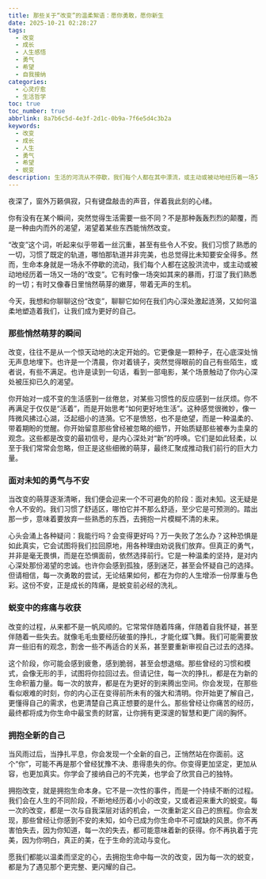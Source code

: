 ```yaml
---
title: 那些关于“改变”的温柔絮语：愿你勇敢，愿你新生
date: 2025-10-21 02:28:27
tags:
  - 改变
  - 成长
  - 人生感悟
  - 勇气
  - 希望
  - 自我接纳
categories:
  - 心灵疗愈
  - 生活哲学
toc: true
toc_number: true
abbrlink: 8a7b6c5d-4e3f-2d1c-0b9a-7f6e5d4c3b2a
keywords:
  - 改变
  - 成长
  - 人生
  - 勇气
  - 希望
  - 蜕变
description: 生活的河流从不停歇，我们每个人都在其中漂流，或主动或被动地经历着一场又一场的“改变”。它有时像一场突如其来的暴雨，打湿了我们熟悉的一切；有时又像春日里悄然萌芽的嫩芽，带着无声的生机。改变，是生命最深沉的旋律，也是我们与自己对话最真挚的方式。这篇文章，想与你一同感受改变的温柔与力量，探寻那些内心深处，因改变而生的波澜与新生，愿我们都能在每一次蜕变中，找到更真实的自己。
---
```


夜深了，窗外万籁俱寂，只有键盘敲击的声音，伴着我此刻的心绪。

你有没有在某个瞬间，突然觉得生活需要一些不同？不是那种轰轰烈烈的颠覆，而是一种由内而外的渴望，渴望着某些东西能悄然改变。

“改变”这个词，听起来似乎带着一丝沉重，甚至有些令人不安。我们习惯了熟悉的一切，习惯了既定的轨道，哪怕那轨道并非完美，也总觉得比未知要安全得多。然而，生命本身就是一场永不停歇的流动，我们每个人都在这股洪流中，或主动或被动地经历着一场又一场的“改变”。它有时像一场突如其来的暴雨，打湿了我们熟悉的一切；有时又像春日里悄然萌芽的嫩芽，带着无声的生机。

今天，我想和你聊聊这份“改变”，聊聊它如何在我们内心深处激起涟漪，又如何温柔地塑造着我们，让我们成为更好的自己。

### 那些悄然萌芽的瞬间

改变，往往不是从一个惊天动地的决定开始的。它更像是一颗种子，在心底深处悄无声息地埋下。也许是一个清晨，你对着镜子，突然觉得眼前的自己有些陌生，或者说，有些不满足。也许是读到一句话，看到一部电影，某个场景触动了你内心深处被压抑已久的渴望。

你开始对一成不变的生活感到一丝倦怠，对某些习惯性的反应感到一丝厌烦。你不再满足于仅仅是“活着”，而是开始思考“如何更好地生活”。这种感觉很微妙，像一阵微风拂过心湖，泛起细小的涟漪。它不是愤怒，也不是绝望，而是一种温柔的、带着期盼的觉醒。你开始留意那些曾经被忽略的细节，开始质疑那些被奉为圭臬的观念。这些都是改变的最初信号，是内心深处对“新”的呼唤。它们是如此轻柔，以至于我们常常会忽略，但正是这些细微的萌芽，最终汇聚成推动我们前行的巨大力量。

### 面对未知的勇气与不安

当改变的萌芽逐渐清晰，我们便会迎来一个不可避免的阶段：面对未知。这无疑是令人不安的。我们习惯了舒适区，哪怕它并不那么舒适，至少它是可预测的。踏出那一步，意味着要放弃一些熟悉的东西，去拥抱一片模糊不清的未来。

心头会涌上各种疑问：我能行吗？会变得更好吗？万一失败了怎么办？这种恐惧是如此真实，它会试图将我们拉回原地，用各种理由劝说我们放弃。但真正的勇气，并非是毫无畏惧，而是在恐惧面前，依然选择前行。它是一种温柔的坚持，是对内心深处那份渴望的忠诚。也许你会感到孤独，感到迷茫，甚至会怀疑自己的选择。但请相信，每一次勇敢的尝试，无论结果如何，都在为你的人生增添一份厚重与色彩。这份不安，正是成长的阵痛，是蜕变前必经的洗礼。

### 蜕变中的疼痛与收获

改变的过程，从来都不是一帆风顺的。它常常伴随着阵痛，伴随着自我怀疑，甚至伴随着一些失去。就像毛毛虫要经历破茧的挣扎，才能化蝶飞舞。我们可能需要放弃一些旧有的观念，割舍一些不再适合的关系，甚至要重新审视自己过去的选择。

这个阶段，你可能会感到疲惫，感到脆弱，甚至会想退缩。那些曾经的习惯和模式，会像无形的手，试图将你拉回过去。但请记住，每一次的挣扎，都是在为新的生命积蓄力量。每一次的放弃，都是在为更好的到来腾出空间。你会发现，在那些看似艰难的时刻，你的内心正在变得前所未有的强大和清明。你开始更了解自己，更懂得自己的需求，也更清楚自己真正想要的是什么。那些曾经让你痛苦的经历，最终都将成为你生命中最宝贵的财富，让你拥有更深邃的智慧和更广阔的胸怀。

### 拥抱全新的自己

当风雨过后，当挣扎平息，你会发现一个全新的自己，正悄然站在你面前。这个“你”，可能不再是那个曾经犹豫不决、患得患失的你。你变得更加坚定，更加从容，也更加真实。你学会了接纳自己的不完美，也学会了欣赏自己的独特。

拥抱改变，就是拥抱生命本身。它不是一次性的事件，而是一个持续不断的过程。我们会在人生的不同阶段，不断地经历着小小的改变，又或者迎来重大的蜕变。每一次的改变，都是一次与自我深层对话的机会，一次重新定义自己的旅程。你会发现，那些曾经让你感到不安的未知，如今已成为你生命中不可或缺的风景。你不再害怕失去，因为你知道，每一次的失去，都可能意味着新的获得。你不再执着于完美，因为你明白，真正的美，在于生命的流动与变化。

愿我们都能以温柔而坚定的心，去拥抱生命中每一次的改变，因为每一次的蜕变，都是为了遇见那个更完整、更闪耀的自己。